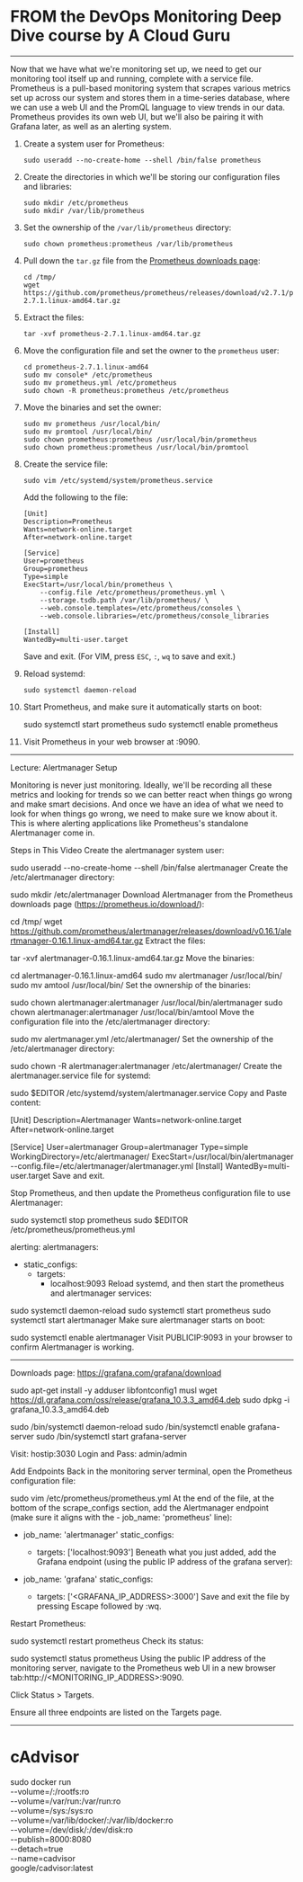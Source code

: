 # FROM the DevOps Monitoring Deep Dive course by A Cloud Guru




-------

Now that we have what we're monitoring set up, we need to get our monitoring tool itself up and running, complete with a service file. Prometheus is a pull-based monitoring system that scrapes various metrics set up across our system and stores them in a time-series database, where we can use a web UI and the PromQL language to view trends in our data. Prometheus provides its own web UI, but we'll also be pairing it with Grafana later, as well as an alerting system.

 1. Create a system user for Prometheus:

        sudo useradd --no-create-home --shell /bin/false prometheus

 2. Create the directories in which we'll be storing our configuration files and libraries:

        sudo mkdir /etc/prometheus
        sudo mkdir /var/lib/prometheus
 
 3. Set the ownership of the `/var/lib/prometheus` directory:

        sudo chown prometheus:prometheus /var/lib/prometheus

 4. Pull down the `tar.gz` file from the [Prometheus downloads page](https://prometheus.io/download/):
 
        cd /tmp/
        wget https://github.com/prometheus/prometheus/releases/download/v2.7.1/prometheus-2.7.1.linux-amd64.tar.gz
                                                                     
 5. Extract the files:

        tar -xvf prometheus-2.7.1.linux-amd64.tar.gz
                                                                     
 6. Move the configuration file and set the owner to the `prometheus` user:

        cd prometheus-2.7.1.linux-amd64
        sudo mv console* /etc/prometheus
        sudo mv prometheus.yml /etc/prometheus
        sudo chown -R prometheus:prometheus /etc/prometheus
                                                                     
 7. Move the binaries and set the owner:

        sudo mv prometheus /usr/local/bin/
        sudo mv promtool /usr/local/bin/
        sudo chown prometheus:prometheus /usr/local/bin/prometheus
        sudo chown prometheus:prometheus /usr/local/bin/promtool
                                                                     
 8. Create the service file:

        sudo vim /etc/systemd/system/prometheus.service

    Add the following to the file:

        [Unit]
        Description=Prometheus
        Wants=network-online.target
        After=network-online.target

        [Service]
        User=prometheus
        Group=prometheus
        Type=simple
        ExecStart=/usr/local/bin/prometheus \
            --config.file /etc/prometheus/prometheus.yml \
            --storage.tsdb.path /var/lib/prometheus/ \
            --web.console.templates=/etc/prometheus/consoles \
            --web.console.libraries=/etc/prometheus/console_libraries

        [Install]
        WantedBy=multi-user.target
    
    Save and exit. (For VIM, press `ESC`, `:`, `wq` to save and exit.)

 9. Reload systemd:

        sudo systemctl daemon-reload

 10. Start Prometheus, and make sure it automatically starts on boot:

        sudo systemctl start prometheus
        sudo systemctl enable prometheus
    
11. Visit Prometheus in your web browser at <PUBLICIP>:9090.

--------

Lecture: Alertmanager Setup

Monitoring is never just monitoring. Ideally, we'll be recording all these metrics and looking for trends so we can better react when things go wrong and make smart decisions. And once we have an idea of what we need to look for when things go wrong, we need to make sure we know about it. This is where alerting applications like Prometheus's standalone Alertmanager come in.

Steps in This Video
Create the alertmanager system user:

sudo useradd --no-create-home --shell /bin/false alertmanager
Create the /etc/alertmanager directory:

sudo mkdir /etc/alertmanager
Download Alertmanager from the Prometheus downloads page (https://prometheus.io/download/):

cd /tmp/
wget https://github.com/prometheus/alertmanager/releases/download/v0.16.1/alertmanager-0.16.1.linux-amd64.tar.gz
Extract the files:

tar -xvf alertmanager-0.16.1.linux-amd64.tar.gz
Move the binaries:

cd alertmanager-0.16.1.linux-amd64
sudo mv alertmanager /usr/local/bin/
sudo mv amtool /usr/local/bin/
Set the ownership of the binaries:

sudo chown alertmanager:alertmanager /usr/local/bin/alertmanager
sudo chown alertmanager:alertmanager /usr/local/bin/amtool
Move the configuration file into the /etc/alertmanager directory:

sudo mv alertmanager.yml /etc/alertmanager/
Set the ownership of the /etc/alertmanager directory:

sudo chown -R alertmanager:alertmanager /etc/alertmanager/
Create the alertmanager.service file for systemd:

sudo $EDITOR /etc/systemd/system/alertmanager.service
Copy and Paste content:

[Unit]
Description=Alertmanager
Wants=network-online.target
After=network-online.target

[Service]
User=alertmanager
Group=alertmanager
Type=simple
WorkingDirectory=/etc/alertmanager/
ExecStart=/usr/local/bin/alertmanager \
    --config.file=/etc/alertmanager/alertmanager.yml
[Install]
WantedBy=multi-user.target
Save and exit.

Stop Prometheus, and then update the Prometheus configuration file to use Alertmanager:

sudo systemctl stop prometheus
sudo $EDITOR /etc/prometheus/prometheus.yml

alerting:
  alertmanagers:
  - static_configs:
    - targets:
      - localhost:9093
Reload systemd, and then start the prometheus and alertmanager services:

sudo systemctl daemon-reload
sudo systemctl start prometheus
sudo systemctl start alertmanager
Make sure alertmanager starts on boot:

sudo systemctl enable alertmanager
Visit PUBLICIP:9093 in your browser to confirm Alertmanager is working.


------


Downloads page: https://grafana.com/grafana/download

sudo apt-get install -y adduser libfontconfig1 musl
wget https://dl.grafana.com/oss/release/grafana_10.3.3_amd64.deb
sudo dpkg -i grafana_10.3.3_amd64.deb

sudo /bin/systemctl daemon-reload
sudo /bin/systemctl enable grafana-server
sudo /bin/systemctl start grafana-server

Visit: hostip:3030
Login and Pass: admin/admin


Add Endpoints
Back in the monitoring server terminal, open the Prometheus configuration file:

sudo vim /etc/prometheus/prometheus.yml
At the end of the file, at the bottom of the scrape_configs section, add the Alertmanager endpoint (make sure it aligns with the - job_name: 'prometheus' line):

- job_name: 'alertmanager'
  static_configs:
  - targets: ['localhost:9093']
Beneath what you just added, add the Grafana endpoint (using the public IP address of the grafana server):

- job_name: 'grafana'
  static_configs:
  - targets: ['<GRAFANA_IP_ADDRESS>:3000']
Save and exit the file by pressing Escape followed by :wq.

Restart Prometheus:

sudo systemctl restart prometheus
Check its status:

sudo systemctl status prometheus
Using the public IP address of the monitoring server, navigate to the Prometheus web UI in a new browser tab:http://<MONITORING_IP_ADDRESS>:9090.

Click Status > Targets.

Ensure all three endpoints are listed on the Targets page.

-----

# cAdvisor

sudo docker run \
--volume=/:/rootfs:ro \
--volume=/var/run:/var/run:ro \
--volume=/sys:/sys:ro \
--volume=/var/lib/docker/:/var/lib/docker:ro \
--volume=/dev/disk/:/dev/disk:ro \
--publish=8000:8080 \
--detach=true \
--name=cadvisor \
google/cadvisor:latest